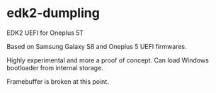 # edk2-dumpling
EDK2 UEFI for Oneplus 5T

Based on Samsung Galaxy S8 and Oneplus 5 UEFI firmwares.

Highly experimental and more a proof of concept. Can load 
Windows bootloader from internal storage.

Framebuffer is broken at this point.
